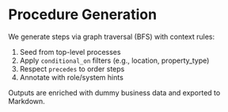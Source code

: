# Procedure Generation

We generate steps via graph traversal (BFS) with context rules:

1. Seed from top-level processes
2. Apply `conditional_on` filters (e.g., location, property_type)
3. Respect `precedes` to order steps
4. Annotate with role/system hints

Outputs are enriched with dummy business data and exported to Markdown.
